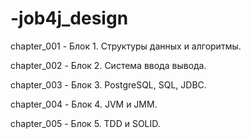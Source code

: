 # -job4j_design

chapter_001 - Блок 1. Структуры данных и алгоритмы.

chapter_002 - Блок 2. Система ввода вывода.

chapter_003 - Блок 3. PostgreSQL, SQL, JDBC.

chapter_004 - Блок 4. JVM и JMM.

chapter_005 - Блок 5. TDD и SOLID.
